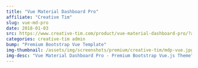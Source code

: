 ```yaml
---
title: "Vue Material Dashboard Pro"
affiliate: "Creative Tim"
slug: vue-md-pro
date: 2018-01-03
src: https://www.creative-tim.com/product/vue-material-dashboard-pro/?affiliate_id=101249
categories: creative-tim admin
bump: "Premium Bootstrap Vue Template"
img-thumbnail: /assets/img/screenshots/premium/creative-tim/mdp-vue.jpg
img-desc: "Vue Material Dashboard Pro - Premium Bootstrap Vue.js Theme"
---
```

